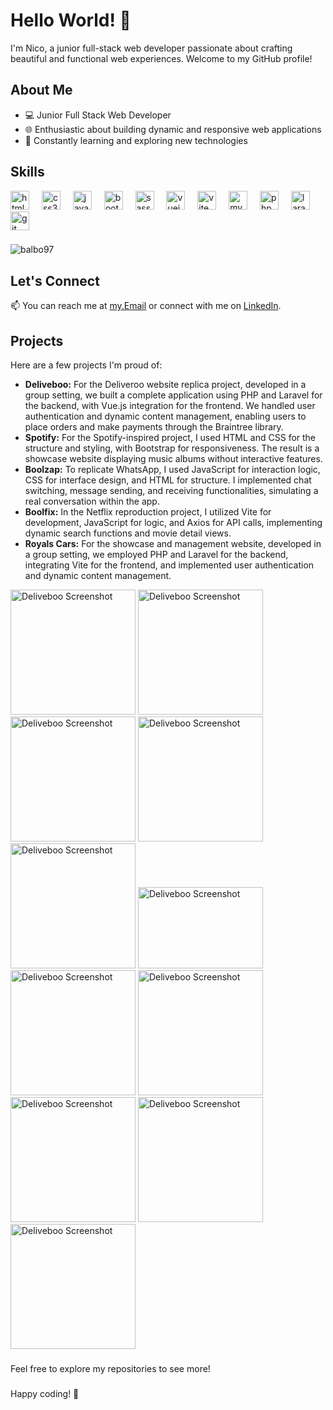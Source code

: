 # Hello World! 👋

I'm Nico, a junior full-stack web developer passionate about crafting beautiful and functional web experiences. Welcome to my GitHub profile!

## About Me

- 💻 Junior Full Stack Web Developer
- 🌐 Enthusiastic about building dynamic and responsive web applications
- 🚀 Constantly learning and exploring new technologies

## Skills


<div>
  <img src="https://skillicons.dev/icons?i=html" height="30" alt="html5 logo" />
  <img width="12" />
  <img src="https://skillicons.dev/icons?i=css" height="30" alt="css3 logo" />
  <img width="12" />
  <img src="https://skillicons.dev/icons?i=js" height="30" alt="javascript logo" />
  <img width="12" />
  <img src="https://skillicons.dev/icons?i=bootstrap" height="30" alt="bootstrap logo" />
  <img width="12" />
  <img src="https://skillicons.dev/icons?i=sass" height="30" alt="sass logo" />
  <img width="12" />
  <img src="https://skillicons.dev/icons?i=vue" height="30" alt="vuejs logo" />
  <img width="12" />
  <img src="https://skillicons.dev/icons?i=vite" height="30" alt="vite logo" />
  <img width="12" />
  <img src="https://skillicons.dev/icons?i=mysql" height="30" alt="mysql logo" />
  <img width="12" />
  <img src="https://skillicons.dev/icons?i=php" height="30" alt="php logo" />
  <img width="12" />
  <img src="https://skillicons.dev/icons?i=laravel" height="30" alt="laravel logo" />
  <img width="12" />
  <img src="https://skillicons.dev/icons?i=git" height="30" alt="git logo" />
</div>

###
<div>
  <img src="https://github-readme-stats.vercel.app/api/top-langs?username=balbo97&show_icons=true&locale=en&layout=compact" alt="balbo97" />
  
</div>

## Let's Connect

📫 You can reach me at [my.Email](mailto:balbonicolo97@gmail.com) or connect with me on [LinkedIn](https://www.linkedin.com/in/nicol%C3%B2-balbo-di-vinadio-b127ab300/).

## Projects

Here are a few projects I'm proud of:

- **Deliveboo:** For the Deliveroo website replica project, developed in a group setting, we built a complete application using PHP and Laravel for the backend, with Vue.js integration for the frontend. We handled user authentication and dynamic content management, enabling users to place orders and make payments through the Braintree library.
- **Spotify:** For the Spotify-inspired project, I used HTML and CSS for the structure and styling, with Bootstrap for responsiveness. The result is a showcase website displaying music albums without interactive features.
- **Boolzap:** To replicate WhatsApp, I used JavaScript for interaction logic, CSS for interface design, and HTML for structure. I implemented chat switching, message sending, and receiving functionalities, simulating a real conversation within the app.
- **Boolfix:** In the Netflix reproduction project, I utilized Vite for development, JavaScript for logic, and Axios for API calls, implementing dynamic search functions and movie detail views.
- **Royals Cars:** For the showcase and management website, developed in a group setting, we employed PHP and Laravel for the backend, integrating Vite for the frontend, and implemented user authentication and dynamic content management.
 <img src="https://github.com/balbo97/balbo97/assets/145669273/3f0af2fd-9164-4d23-bf09-9f0f01334c0c" alt="Deliveboo Screenshot" width="200px" />
 <img src="https://github.com/balbo97/balbo97/assets/145669273/54352f06-b934-4b01-b8c8-df03b1dd1f1f" alt="Deliveboo Screenshot" width="200px" />
 <img src="https://github.com/balbo97/balbo97/assets/145669273/56d1fdeb-1578-4c3b-901a-d9259502cefe" alt="Deliveboo Screenshot" width="200px" />
 <img src="https://github.com/balbo97/balbo97/assets/145669273/ca786d9b-9064-42f8-a65b-2178a5ed5090" alt="Deliveboo Screenshot" width="200px" />
 <img src="https://github.com/balbo97/balbo97/assets/145669273/9986dbc9-bd0d-4996-9d79-3c69845d257d" alt="Deliveboo Screenshot" width="200px" />
 <img src="https://github.com/balbo97/balbo97/assets/145669273/92702005-b5bd-4a91-8863-0ad5b265a9a5" alt="Deliveboo Screenshot" width="200px" height="130px"/>

<img src="https://github.com/balbo97/balbo97/assets/145669273/336bade3-757c-4874-8e5e-50917d9757a7" alt="Deliveboo Screenshot" width="200px" />
  

<img src="https://github.com/balbo97/balbo97/assets/145669273/a146eb2d-8f67-4a83-b239-aa370bf8e684" alt="Deliveboo Screenshot" width="200px" />


<img src="https://github.com/balbo97/balbo97/assets/145669273/d800d81a-42ae-4d39-805e-52c1719c9251" alt="Deliveboo Screenshot" width="200px" />
 

<img src="https://github.com/balbo97/balbo97/assets/145669273/01849b19-f2aa-4670-8e4f-4e7800e852a9" alt="Deliveboo Screenshot" width="200px" />
<img src="https://github.com/balbo97/balbo97/assets/145669273/fd48fa0b-c1ce-4bb9-b5a2-83485df78e57" alt="Deliveboo Screenshot" width="200px" />

###
Feel free to explore my repositories to see more!

###
Happy coding! 🚀

